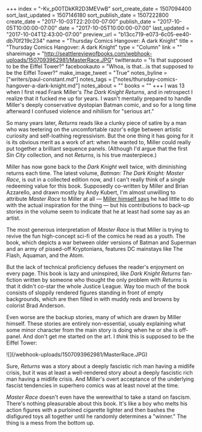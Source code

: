 +++
index = "-Kv_p00TDkKR2D3MEVwB"
sort_create_date = 1507094400
sort_last_updated = 1507146180
sort_publish_date = 1507222800
create_date = "2017-10-03T22:20:00-07:00"
publish_date = "2017-10-05T10:00:00-07:00"
date = "2017-10-05T10:00:00-07:00"
last_updated = "2017-10-04T12:43:00-07:00"
preview_url = "b13cc719-e073-6c05-ee40-db70f219c234"
name = "Thursday Comics Hangover: A dark Knight"
title = "Thursday Comics Hangover: A dark Knight"
type = "Column"
link = ""
shareimage = "http://seattlereviewofbooks.com/webhook-uploads/1507093962981/MasterRace.JPG"
twitterauto = "Is that supposed to be the Eiffel Tower?"
facebookauto = "Whoa, is that...is that supposed to be the Eiffel Tower?"
make_image_tweet = "True"
notes_byline = ["writers/paul-constant.md"]
notes_tags = ["notes/thursday-comics-hangover-a-dark-knight.md"]
notes_about = ""
books = ""
+++
I was 13 when I first read Frank Miller's *The Dark Knight Returns*, and in retrospect I realize that it fucked me up for years. I wasn't mentally prepared to handle Miller's deeply conservative dystopian Batman comic, and so for a long time afterward I confused violence and nihilism for "serious art." 

So many years later, *Returns* reads like a clunky piece of satire by a man who was teetering on the uncomfortable razor's edge between artistic curiosity and self-loathing regressivism. But the one thing it has going for it is its obvious merit as a work of art: when he wanted to, Miller could really put together a brilliant sequence panels. (Although I'd argue that the first *Sin City* collection, and not *Returns*, is his true masterpiece.)

Miller has now gone back to the *Dark Knight* well twice, with diminishing returns each time. The latest volume, *Batman: The Dark Knight: Master Race*, is out in a collected edition now, and I can't really think of a single redeeming value for this book. Supposedly co-written by Miller and Brian Azzarello, and drawn mostly by Andy Kubert, I'm almost unwilling to attribute *Master Race* to Miller at all — [Miller himself says](https://www.newsarama.com/26890-frank-miller-reveals-the-inspiration-behind-dark-knight-iii-in-fan-q-a.html) he had little to do with the actual inspiration for the thing — but his contributions to back-up stories in the volume seem to indicate that he at least had some say as an artist.

The most generous interpretation of *Master Race* is that Miller is trying to revive the fun high-concept sci-fi of the comics he read as a youth. The book, which depicts a war between older versions of Batman and Superman and an army of pissed-off Kryptonians, features DC mainstays like The Flash, Aquaman, and the Atom. 

But the lack of technical proficiency defuses the reader's enjoyment on every page. This book is lazy and uninspired, like *Dark Knight Returns* fan-fiction written by someone who thought the only problem with *Returns* is that it didn't co-star the whole Justice League. Way too much of the book consists of sloppily rendered figures standing in front of empty backgrounds, which are then filled in with muddy reds and browns by colorist Brad Anderson.

Even worse are the backup stories, many of which are drawn by Miller himself. These stories are entirely non-essential, usualy explaining what some minor character from the main story is doing when he or she is off-panel. And don't get me started on the art. I *think* this is supposed to be the Eiffel Tower:

<p class="image">![](/webhook-uploads/1507093962981/MasterRace.JPG)</p>

Sure, *Returns* was a story about a deeply fascistic rich man having a midlife crisis, but it was at least a well-rendered story about a deeply fascistic rich man having a midlife crisis. And Miller's overt acceptance of the underlying fascist tendencies in superhero comics was at least novel at the time. 

*Master Race* doesn't even have the werewithal to take a stand on fascism. There's nothing pleasurable about this book. It's like a boy who melts his action figures with a purloined cigarette lighter and then bashes the disfigured toys all together until he randomly determines a "winner." The thing is a mess from the bottom up.